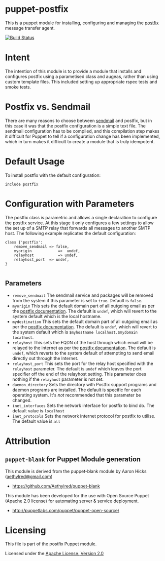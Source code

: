 # puppet-postfix

This is a puppet module for installing, configuring and managing the [postfix][1] message transfer agent.

[![Build Status](https://travis-ci.org/Aethylred/puppet-postfix.png)](https://travis-ci.org/Aethylred/puppet-postfix)

# Intent

The intention of this module is to provide a module that installs and configures postfix using a parametised class and augeas, rather than using custom template files. This included setting up appropriate rspec tests and smoke tests.

# Postfix vs. Sendmail

There are many reasons to choose between [sendmail][2] and postfix, but in this case it was that the postfix configuration is a simple text file. The sendmail configuration has to be compiled, and this compilation step makes it difficult for Puppet to tell if a configuration change has been implemented, which in turn makes it difficult to create a module that is truly idempotent.

# Default Usage

To install postfix with the default configuration:

```puppet
include postfix
```

# Configuration with Parameters

The postfix class is parametric and allows a single declaration to configure the postfix service. At this stage it only configures a few settings to allow the set up of a SMTP relay that forwards all messages to another SMTP host. The following example replicates the default configuration:

```puppet
class {'postfix':
	remove_sendmail => false,
	myorigin			=>	undef,
	relayhost			=> undef,
	relayhost_port	=> undef,
}
	
```

## Parameters

* `remove_sendmail` The sendmail service and packages will be removed from the system if this parameter is set to `true`. Default is `false`.
* `myorigin` This sets the default domain part of all outgoing email as per the [postfix documentation](http://www.postfix.org/BASIC_CONFIGURATION_README.html#myorigin). The default is `undef`, which will revert to the system default which is the local hostname.
* `mydestination` This sets the default domain part of all outgoing email as per the [postfix documentation](http://www.postfix.org/BASIC_CONFIGURATION_README.html#mydestination). The default is `undef`, which will revert to the system default which is `$myhostname localhost.$mydomain localhost`.
* `relayhost` This sets the FQDN of the host through which email will be relayed to the internet as per the [postfix documentation](http://www.postfix.org/BASIC_CONFIGURATION_README.html#relayhost). The default is `undef`, which reverts to the system default of attempting to send email directly out through the Internet.
* `relayhost_port` This sets the port for the relay host specified with the `relayhost` parameter. The default is `undef` which leaves the port specifier off the end of the relayhost setting. This parameter does nothing if the `relayhost` parameter is not set.
* `daemon_directory` Sets the directory with Postfix support programs and daemon programs are installed. The default is specific for each operating system. It's _not_ recommended that this parameter be changed.
* `inet_interfaces` Sets the network interface for postfix to bind do. The default value is `localhost`
* `inet_protocols` Sets the network internet protocol for postfix to utilise. The default value is `all`

# Attribution

## `puppet-blank` for Puppet Module generation

This module is derived from the puppet-blank module by Aaron Hicks (aethylred@gmail.com)

* https://github.com/Aethylred/puppet-blank

This module has been developed for the use with Open Source Puppet (Apache 2.0 license) for automating server & service deployment.

* http://puppetlabs.com/puppet/puppet-open-source/

# Licensing

This file is part of the postfix Puppet module.

Licensed under the [Apache License, Version 2.0](http://www.apache.org/licenses/LICENSE-2.0)

[1]:http://www.postfix.org/
[2]:http://www.sendmail.com/sm/open_source/
